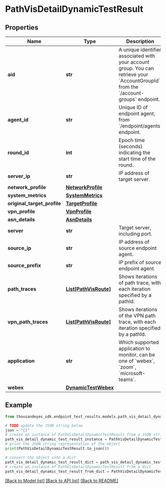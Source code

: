 # PathVisDetailDynamicTestResult


## Properties

Name | Type | Description | Notes
------------ | ------------- | ------------- | -------------
**aid** | **str** | A unique identifier associated with your account group. You can retrieve your &#x60;AccountGroupId&#x60; from the &#x60;/account-groups&#x60; endpoint. | [optional] 
**agent_id** | **str** | Unique ID of endpoint agent, from &#x60;/endpoint/agents&#x60; endpoint. | [optional] [readonly] 
**round_id** | **int** | Epoch time (seconds) indicating the start time of the round. | [optional] [readonly] 
**server_ip** | **str** | IP address of target server. | [optional] [readonly] 
**network_profile** | [**NetworkProfile**](NetworkProfile.md) |  | [optional] 
**system_metrics** | [**SystemMetrics**](SystemMetrics.md) |  | [optional] 
**original_target_profile** | [**TargetProfile**](TargetProfile.md) |  | [optional] 
**vpn_profile** | [**VpnProfile**](VpnProfile.md) |  | [optional] 
**asn_details** | [**AsnDetails**](AsnDetails.md) |  | [optional] 
**server** | **str** | Target server, including port. | [optional] [readonly] 
**source_ip** | **str** | IP address of source endpoint agent. | [optional] [readonly] 
**source_prefix** | **str** | IP prefix of source endpoint agent. | [optional] [readonly] 
**path_traces** | [**List[PathVisRoute]**](PathVisRoute.md) | Shows iterations of path trace, with each iteration specified by a pathId. | [optional] 
**vpn_path_traces** | [**List[PathVisRoute]**](PathVisRoute.md) | Shows iterations of the VPN path trace, with each iteration specified by a pathId. | [optional] 
**application** | **str** | Which supported application to monitor, can be one of &#x60;webex&#x60;, &#x60;zoom&#x60;, &#x60;microsoft-teams&#x60;. | [optional] 
**webex** | [**DynamicTestWebex**](DynamicTestWebex.md) |  | [optional] 

## Example

```python
from thousandeyes_sdk.endpoint_test_results.models.path_vis_detail_dynamic_test_result import PathVisDetailDynamicTestResult

# TODO update the JSON string below
json = "{}"
# create an instance of PathVisDetailDynamicTestResult from a JSON string
path_vis_detail_dynamic_test_result_instance = PathVisDetailDynamicTestResult.from_json(json)
# print the JSON string representation of the object
print(PathVisDetailDynamicTestResult.to_json())

# convert the object into a dict
path_vis_detail_dynamic_test_result_dict = path_vis_detail_dynamic_test_result_instance.to_dict()
# create an instance of PathVisDetailDynamicTestResult from a dict
path_vis_detail_dynamic_test_result_from_dict = PathVisDetailDynamicTestResult.from_dict(path_vis_detail_dynamic_test_result_dict)
```
[[Back to Model list]](../README.md#documentation-for-models) [[Back to API list]](../README.md#documentation-for-api-endpoints) [[Back to README]](../README.md)


